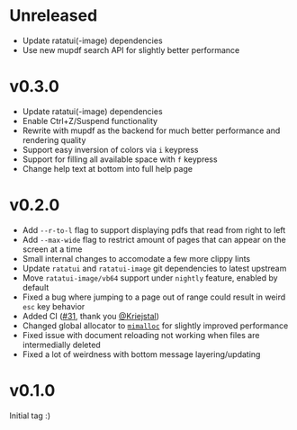 # Unreleased

- Update ratatui(-image) dependencies
- Use new mupdf search API for slightly better performance

# v0.3.0

- Update ratatui(-image) dependencies
- Enable Ctrl+Z/Suspend functionality
- Rewrite with mupdf as the backend for much better performance and rendering quality
- Support easy inversion of colors via `i` keypress
- Support for filling all available space with `f` keypress
- Change help text at bottom into full help page

# v0.2.0

- Add `--r-to-l` flag to support displaying pdfs that read from right to left
- Add `--max-wide` flag to restrict amount of pages that can appear on the screen at a time
- Small internal changes to accomodate a few more clippy lints
- Update `ratatui` and `ratatui-image` git dependencies to latest upstream
- Move `ratatui-image/vb64` support under `nightly` feature, enabled by default
- Fixed a bug where jumping to a page out of range could result in weird `esc` key behavior
- Added CI ([#31](https://github.com/itsjunetime/tdf/pull/31), thank you [@Kriejstal](https://github.com/Kreijstal))
- Changed global allocator to [`mimalloc`](https://github.com/purpleprotocol/mimalloc_rust) for slightly improved performance
- Fixed issue with document reloading not working when files are intermedially deleted
- Fixed a lot of weirdness with bottom message layering/updating

# v0.1.0

Initial tag :)
